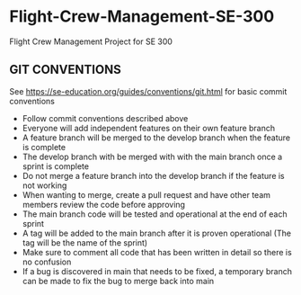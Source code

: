 # Flight-Crew-Management-SE-300

Flight Crew Management Project for SE 300



## GIT CONVENTIONS

See https://se-education.org/guides/conventions/git.html for basic commit conventions

- Follow commit conventions described above
- Everyone will add independent features on their own feature branch
- A feature branch will be merged to the develop branch when the feature is complete
- The develop branch with be merged with with the main branch once a sprint is complete
- Do not merge a feature branch into the develop branch if the feature is not working
- When wanting to merge, create a pull request and have other team members review the code before approving
- The main branch code will be tested and operational at the end of each sprint
- A tag will be added to the main branch after it is proven operational (The tag will be the name of the sprint)
- Make sure to comment all code that has been written in detail so there is no confusion
- If a bug is discovered in main that needs to be fixed, a temporary branch can be made to fix the bug to merge back into main
